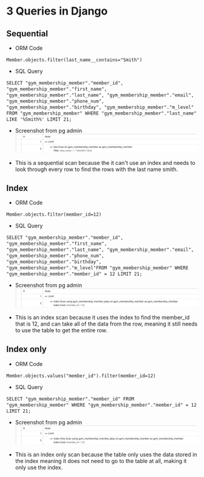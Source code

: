 # 3 Queries in Django

## Sequential
- ORM Code

```
Member.objects.filter(last_name__contains="Smith")
```
- SQL Query
```
SELECT "gym_membership_member"."member_id", "gym_membership_member"."first_name", "gym_membership_member"."last_name", "gym_membership_member"."email", "gym_membership_member"."phone_num", "gym_membership_member"."birthday", "gym_membership_member"."m_level" FROM "gym_membership_member" WHERE "gym_membership_member"."last_name" LIKE '%Smith%' LIMIT 21;
```
- Screenshot from pg admin
![Image](./Images/Sequential%20Scan.png)

- This is a sequential scan because the it can't use an index and needs to look through every row to find the rows with the last name smith.
## Index
- ORM Code

```
Member.objects.filter(member_id=12)
```
- SQL Query
```
SELECT "gym_membership_member"."member_id", "gym_membership_member"."first_name", "gym_membership_member"."last_name", "gym_membership_member"."email", "gym_membership_member"."phone_num", "gym_membership_member"."birthday", "gym_membership_member"."m_level"FROM "gym_membership_member" WHERE "gym_membership_member"."member_id" = 12 LIMIT 21;
```
- Screenshot from pg admin
![Image](./Images/Index%20Scan.png)

- This is an index scan because it uses the index to find the member_id that is 12, and can take all of the data from the row, meaning it still needs to use the table to get the entire row.

## Index only
- ORM Code
```
Member.objects.values("member_id").filter(member_id=12)
```
- SQL Query
```
SELECT "gym_membership_member"."member_id" FROM "gym_membership_member" WHERE "gym_membership_member"."member_id" = 12 LIMIT 21;
```
- Screenshot from pg admin
![Image](./Images/Index%20Only%20Scan.png)

- This is an index only scan because the table only uses the data stored in the index meaning it does not need to go to the table at all, making it only use the index.
